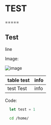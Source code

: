 # TEST
=====

## Test

line

Image:

![image](https://github.com/Michalstank/MaDChaSE-E2418/assets/31627253/acef1b54-d0af-4a08-932f-2081fa88ebae)

| table test | info |
|------------|------|
|test Test   | info |

Code:
```js
  let test = 1
```

```bash
  cd /home/
```

